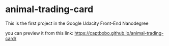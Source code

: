 # animal-trading-card

This is the first project in the Google Udacity Front-End Nanodegree



you can preview it from this link:
https://captbobo.github.io/animal-trading-card/
